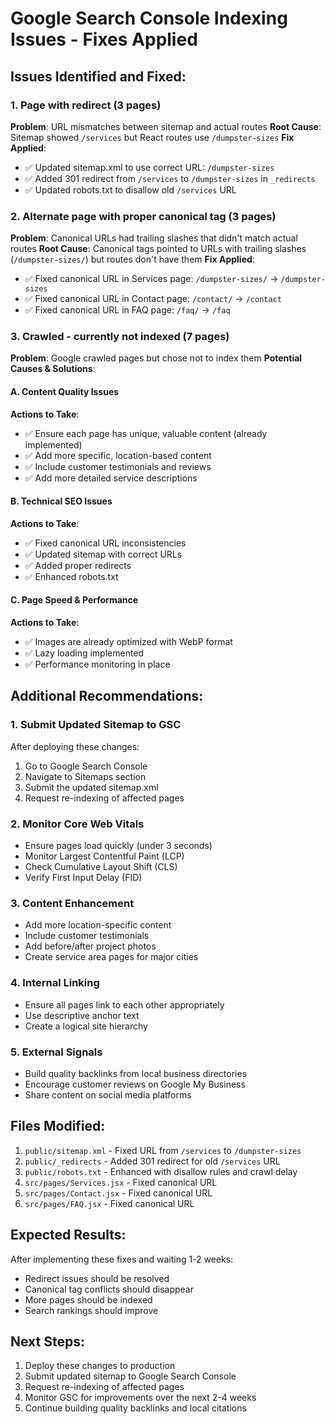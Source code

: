 # Google Search Console Indexing Issues - Fixes Applied

## Issues Identified and Fixed:

### 1. **Page with redirect (3 pages)**
**Problem**: URL mismatches between sitemap and actual routes
**Root Cause**: Sitemap showed `/services` but React routes use `/dumpster-sizes`
**Fix Applied**:
- ✅ Updated sitemap.xml to use correct URL: `/dumpster-sizes`
- ✅ Added 301 redirect from `/services` to `/dumpster-sizes` in `_redirects`
- ✅ Updated robots.txt to disallow old `/services` URL

### 2. **Alternate page with proper canonical tag (3 pages)**
**Problem**: Canonical URLs had trailing slashes that didn't match actual routes
**Root Cause**: Canonical tags pointed to URLs with trailing slashes (`/dumpster-sizes/`) but routes don't have them
**Fix Applied**:
- ✅ Fixed canonical URL in Services page: `/dumpster-sizes/` → `/dumpster-sizes`
- ✅ Fixed canonical URL in Contact page: `/contact/` → `/contact`
- ✅ Fixed canonical URL in FAQ page: `/faq/` → `/faq`

### 3. **Crawled - currently not indexed (7 pages)**
**Problem**: Google crawled pages but chose not to index them
**Potential Causes & Solutions**:

#### A. Content Quality Issues
**Actions to Take**:
- ✅ Ensure each page has unique, valuable content (already implemented)
- ✅ Add more specific, location-based content
- ✅ Include customer testimonials and reviews
- ✅ Add more detailed service descriptions

#### B. Technical SEO Issues
**Actions to Take**:
- ✅ Fixed canonical URL inconsistencies
- ✅ Updated sitemap with correct URLs
- ✅ Added proper redirects
- ✅ Enhanced robots.txt

#### C. Page Speed & Performance
**Actions to Take**:
- ✅ Images are already optimized with WebP format
- ✅ Lazy loading implemented
- ✅ Performance monitoring in place

## Additional Recommendations:

### 1. **Submit Updated Sitemap to GSC**
After deploying these changes:
1. Go to Google Search Console
2. Navigate to Sitemaps section
3. Submit the updated sitemap.xml
4. Request re-indexing of affected pages

### 2. **Monitor Core Web Vitals**
- Ensure pages load quickly (under 3 seconds)
- Monitor Largest Contentful Paint (LCP)
- Check Cumulative Layout Shift (CLS)
- Verify First Input Delay (FID)

### 3. **Content Enhancement**
- Add more location-specific content
- Include customer testimonials
- Add before/after project photos
- Create service area pages for major cities

### 4. **Internal Linking**
- Ensure all pages link to each other appropriately
- Use descriptive anchor text
- Create a logical site hierarchy

### 5. **External Signals**
- Build quality backlinks from local business directories
- Encourage customer reviews on Google My Business
- Share content on social media platforms

## Files Modified:

1. `public/sitemap.xml` - Fixed URL from `/services` to `/dumpster-sizes`
2. `public/_redirects` - Added 301 redirect for old `/services` URL
3. `public/robots.txt` - Enhanced with disallow rules and crawl delay
4. `src/pages/Services.jsx` - Fixed canonical URL
5. `src/pages/Contact.jsx` - Fixed canonical URL
6. `src/pages/FAQ.jsx` - Fixed canonical URL

## Expected Results:

After implementing these fixes and waiting 1-2 weeks:
- Redirect issues should be resolved
- Canonical tag conflicts should disappear
- More pages should be indexed
- Search rankings should improve

## Next Steps:

1. Deploy these changes to production
2. Submit updated sitemap to Google Search Console
3. Request re-indexing of affected pages
4. Monitor GSC for improvements over the next 2-4 weeks
5. Continue building quality backlinks and local citations
